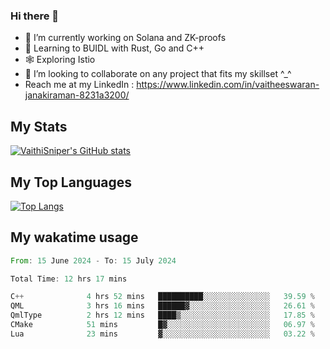 ### Hi there 👋

- 🔭 I’m currently working on Solana and ZK-proofs
- 📖 Learning to BUIDL with Rust, Go and C++
- 🕸️ Exploring Istio
- 👯 I’m looking to collaborate on any project that fits my skillset ^_^
- Reach me at my LinkedIn : https://www.linkedin.com/in/vaitheeswaran-janakiraman-8231a3200/

## My Stats
[![VaithiSniper's GitHub stats](https://github-readme-stats.vercel.app/api?username=VaithiSniper&hide=stars&theme=radical)](https://github.com/anuraghazra/github-readme-stats)

## My Top Languages

[![Top Langs](https://github-readme-stats.vercel.app/api/top-langs/?username=VaithiSniper&layout=compact)](https://github.com/anuraghazra/github-readme-stats)

## My wakatime usage

<!--START_SECTION:waka-->

```rust
From: 15 June 2024 - To: 15 July 2024

Total Time: 12 hrs 17 mins

C++              4 hrs 52 mins   ██████████░░░░░░░░░░░░░░░   39.59 %
QML              3 hrs 16 mins   ██████▓░░░░░░░░░░░░░░░░░░   26.61 %
QmlType          2 hrs 12 mins   ████▒░░░░░░░░░░░░░░░░░░░░   17.85 %
CMake            51 mins         █▓░░░░░░░░░░░░░░░░░░░░░░░   06.97 %
Lua              23 mins         ▓░░░░░░░░░░░░░░░░░░░░░░░░   03.22 %
```

<!--END_SECTION:waka-->
